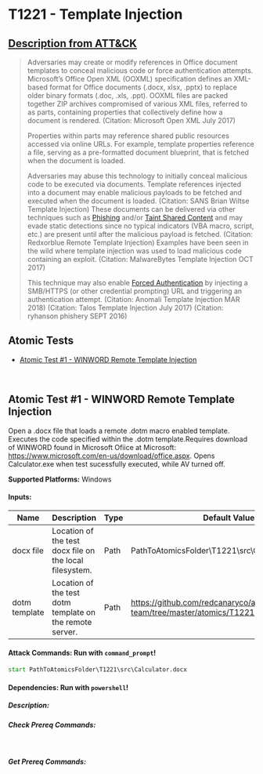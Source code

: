 # T1221 - Template Injection
## [Description from ATT&CK](https://attack.mitre.org/techniques/T1221)
<blockquote>Adversaries may create or modify references in Office document templates to conceal malicious code or force authentication attempts. Microsoft’s Office Open XML (OOXML) specification defines an XML-based format for Office documents (.docx, xlsx, .pptx) to replace older binary formats (.doc, .xls, .ppt). OOXML files are packed together ZIP archives compromised of various XML files, referred to as parts, containing properties that collectively define how a document is rendered. (Citation: Microsoft Open XML July 2017)

Properties within parts may reference shared public resources accessed via online URLs. For example, template properties reference a file, serving as a pre-formatted document blueprint, that is fetched when the document is loaded.

Adversaries may abuse this technology to initially conceal malicious code to be executed via documents. Template references injected into a document may enable malicious payloads to be fetched and executed when the document is loaded. (Citation: SANS Brian Wiltse Template Injection) These documents can be delivered via other techniques such as [Phishing](https://attack.mitre.org/techniques/T1566) and/or [Taint Shared Content](https://attack.mitre.org/techniques/T1080) and may evade static detections since no typical indicators (VBA macro, script, etc.) are present until after the malicious payload is fetched. (Citation: Redxorblue Remote Template Injection) Examples have been seen in the wild where template injection was used to load malicious code containing an exploit. (Citation: MalwareBytes Template Injection OCT 2017)

This technique may also enable [Forced Authentication](https://attack.mitre.org/techniques/T1187) by injecting a SMB/HTTPS (or other credential prompting) URL and triggering an authentication attempt. (Citation: Anomali Template Injection MAR 2018) (Citation: Talos Template Injection July 2017) (Citation: ryhanson phishery SEPT 2016)</blockquote>

## Atomic Tests

- [Atomic Test #1 - WINWORD Remote Template Injection](#atomic-test-1---winword-remote-template-injection)


<br/>

## Atomic Test #1 - WINWORD Remote Template Injection
Open a .docx file that loads a remote .dotm macro enabled template. Executes the code specified within the .dotm template.Requires download of WINWORD found in Microsoft Ofiice at Microsoft: https://www.microsoft.com/en-us/download/office.aspx.  Opens Calculator.exe when test sucessfully executed, while AV turned off.

**Supported Platforms:** Windows




#### Inputs:
| Name | Description | Type | Default Value | 
|------|-------------|------|---------------|
| docx file | Location of the test docx file on the local filesystem. | Path | PathToAtomicsFolder&#92;T1221&#92;src&#92;Calculator.docx|
| dotm template | Location of the test dotm template on the remote server. | Path | https://github.com/redcanaryco/atomic-red-team/tree/master/atomics/T1221/src/opencalc.dotm|


#### Attack Commands: Run with `command_prompt`! 


```cmd
start PathToAtomicsFolder\T1221\src\Calculator.docx
```




#### Dependencies:  Run with `powershell`!
##### Description: 
##### Check Prereq Commands:
```powershell
 
```
##### Get Prereq Commands:
```powershell

```




<br/>
